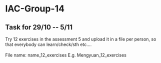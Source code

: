 # IAC-Group-14
## Task for 29/10 -- 5/11
Try 12 exercises in the assessment 5 and upload it in a file per person, so that everybody can learn/check/sth etc.... 
\
\
File name: name_12_exercises   E.g. Mengyuan_12_exercises

